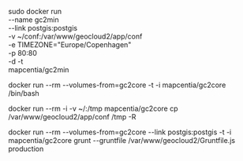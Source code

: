 sudo docker run \
    --name gc2min \
    --link postgis:postgis \
    -v ~/conf:/var/www/geocloud2/app/conf \
    -e TIMEZONE="Europe/Copenhagen" \
    -p 80:80 \
    -d -t \
    mapcentia/gc2min

docker run --rm --volumes-from=gc2core -t -i mapcentia/gc2core /bin/bash

docker run --rm -i -v ~/:/tmp mapcentia/gc2core cp /var/www/geocloud2/app/conf /tmp -R


docker run --rm --volumes-from=gc2core --link postgis:postgis -t -i mapcentia/gc2core grunt --gruntfile /var/www/geocloud2/Gruntfile.js production